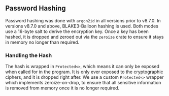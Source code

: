 ## Password Hashing

Password hashing was done with `argon2id` in all versions prior to v8.7.0. In versions v8.7.0 and above, BLAKE3-Balloon hashing is used. Both modes use a 16-byte salt to derive the encryption key. Once a key has been hashed, it is dropped and zeroed out via the `zeroize` crate to ensure it stays in memory no longer than required.

### Handling the Hash

The hash is wrapped in `Protected<>`, which means it can only be exposed when called for in the program. It is only ever exposed to the cryptographic ciphers, and it is dropped right after. We use a custom `Protected<>` wrapper which implements zeroize-on-drop, to ensure that all sensitive information is removed from memory once it is no longer required.
